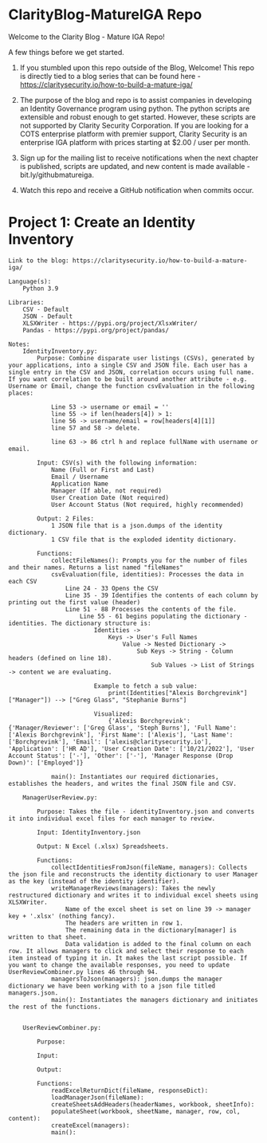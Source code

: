 # ClarityBlog-MatureIGA Repo

Welcome to the Clarity Blog - Mature IGA Repo! 

A few things before we get started. 

1. If you stumbled upon this repo outside of the Blog, Welcome! This repo is directly tied to a 
blog series that can be found here - https://claritysecurity.io/how-to-build-a-mature-iga/ 

2. The purpose of the blog and repo is to assist companies in developing an Identity Governance
program using python. The python scripts are extensible and robust enough to get started. However, 
these scripts are not supported by Clarity Security Corporation. If you are looking for a COTS
enterprise platform with premier support, Clarity Security is an enterprise IGA platform with prices 
starting at $2.00 / user per month. 

3. Sign up for the mailing list to receive notifications when the next chapter is published, scripts are updated, and new content
is made available - bit.ly/githubmatureiga.  

4. Watch this repo and receive a GitHub notification when commits occur.


# Project 1: Create an Identity Inventory

    Link to the blog: https://claritysecurity.io/how-to-build-a-mature-iga/

    Language(s): 
        Python 3.9 
    
    Libraries:  
        CSV - Default 
        JSON - Default
        XLSXWriter - https://pypi.org/project/XlsxWriter/
        Pandas - https://pypi.org/project/pandas/
    
    Notes: 
        IdentityInventory.py:
            Purpose: Combine disparate user listings (CSVs), generated by your applications, into a single CSV and JSON file. Each user has a single entry in the CSV and JSON, correlation occurs using full name. If you want correlation to be built around another attribute - e.g. Username or Email, change the function csvEvaluation in the following places: 
                
                Line 53 -> username or email = ''
                line 55 -> if len(headers[4]) > 1:
                line 56 -> username/email = row[headers[4][1]]
                line 57 and 58 -> delete.
                
                line 63 -> 86 ctrl h and replace fullName with username or email. 
            
            Input: CSV(s) with the following information:
                Name (Full or First and Last)
                Email / Username
                Application Name
                Manager (If able, not required)
                User Creation Date (Not required)
                User Account Status (Not required, highly recommended)
            
            Output: 2 Files:
                1 JSON file that is a json.dumps of the identity dictionary.
                1 CSV file that is the exploded identity dictionary. 
        
            Functions:
                collectFileNames(): Prompts you for the number of files and their names. Returns a list named "fileNames"
                csvEvaluation(file, identities): Processes the data in each CSV
                    Line 24 - 33 Opens the CSV
                    Line 35 - 39 Identifies the contents of each column by printing out the first value (header)
                    Line 51 - 88 Processes the contents of the file.
                        Line 55 - 61 begins populating the dictionary - identities. The dictionary structure is: 
                            Identities -> 
                                Keys -> User's Full Names
                                    Value -> Nested Dictionary ->
                                        Sub Keys -> String - Column headers (defined on line 18).
                                            Sub Values -> List of Strings -> content we are evaluating. 
                            
                            Example to fetch a sub value: 
                                print(Identities["Alexis Borchgrevink"]["Manager"]) --> ["Greg Glass", "Stephanie Burns"]
                            
                            Visualized: 
                                {'Alexis Borchgrevink': {'Manager/Reviewer': ['Greg Glass', 'Steph Burns'], 'Full Name': ['Alexis Borchgrevink'], 'First Name': ['Alexis'], 'Last Name': ['Borchgrevink'], 'Email': ['alexis@claritysecurity.io'], 'Application': ['HR AD'], 'User Creation Date': ['10/21/2022'], 'User Account Status': ['-'], 'Other': ['-'], 'Manager Response (Drop Down)': ['Employed']}
                            
                main(): Instantiates our required dictionaries, establishes the headers, and writes the final JSON file and CSV. 
    
        ManagerUserReview.py:
        
            Purpose: Takes the file - identityInventory.json and converts it into individual excel files for each manager to review.
            
            Input: IdentityInventory.json
            
            Output: N Excel (.xlsx) Spreadsheets.  
           
            Functions:
                collectIdentitiesFromJson(fileName, managers): Collects the json file and reconstructs the identity dictionary to user Manager as the key (instead of the identity identifier). 
                writeManagerReviews(managers): Takes the newly restructured dictionary and writes it to individual excel sheets using XLSXWriter. 
                    Name of the excel sheet is set on line 39 -> manager key + '.xlsx' (nothing fancy). 
                    The headers are written in row 1. 
                    The remaining data in the dictionary[manager] is written to that sheet. 
                    Data validation is added to the final column on each row. It allows managers to click and select their response to each item instead of typing it in. It makes the last script possible. If you want to change the available responses, you need to update UserReviewCombiner.py lines 46 through 94. 
                managersToJson(managers): json.dumps the manager dictionary we have been working with to a json file titled managers.json. 
                main(): Instantiates the managers dictionary and initiates the rest of the functions. 
        
    
        UserReviewCombiner.py:
        
            Purpose:
                        
            Input: 
            
            Output:
           
            Functions:
                readExcelReturnDict(fileName, responseDict):
                loadManagerJson(fileName):
                createSheetsAddHeaders(headerNames, workbook, sheetInfo):
                populateSheet(workbook, sheetName, manager, row, col, content):
                createExcel(managers):
                main():
